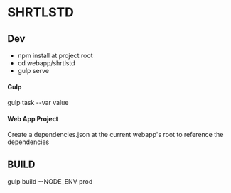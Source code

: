 # SHRTLSTD

## Dev
* npm install at project root
* cd webapp/shrtlstd
* gulp serve

#### Gulp
gulp task --var value

#### Web App Project
Create a dependencies.json at the current webapp's root to reference the dependencies

## BUILD
gulp build --NODE_ENV prod